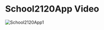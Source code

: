 # School2120App Video

![School2120App1](https://user-images.githubusercontent.com/84562458/184710585-06e3f159-6f34-47fb-802c-009545f23e57.gif)
